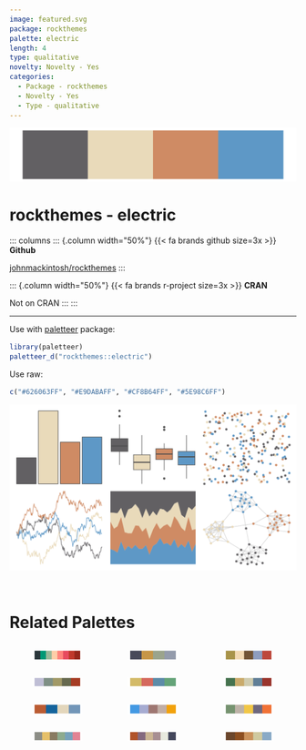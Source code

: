 ```yaml
---
image: featured.svg
package: rockthemes
palette: electric
length: 4
type: qualitative
novelty: Novelty - Yes
categories:
  - Package - rockthemes
  - Novelty - Yes
  - Type - qualitative
---
```


![](featured.svg)

# rockthemes - electric 

::: columns
::: {.column width="50%"}
{{< fa brands github size=3x >}}
**Github**

[johnmackintosh/rockthemes](https://github.com/johnmackintosh/rockthemes)
:::

::: {.column width="50%"}
{{< fa brands r-project size=3x >}}
**CRAN**

Not on CRAN
:::
:::

<hr> 

Use with [paletteer](https://emilhvitfeldt.github.io/paletteer/) package:

```r
library(paletteer)
paletteer_d("rockthemes::electric")
```

Use raw:

```r
c("#626063FF", "#E9DABAFF", "#CF8B64FF", "#5E98C6FF")
``` 

![](examples.png) 

<br>

# Related Palettes

<div class="list" style="display: grid; grid-template-columns: auto auto auto;"> <figure class="figure">
<a href="../../awtools/a_palette/"> <img src="../../awtools/a_palette/featured.svg" style="width: 100%;" class="figure-img"></a>
</figure> <figure class="figure">
<a href="../../rockthemes/melloncollie/"> <img src="../../rockthemes/melloncollie/featured.svg" style="width: 100%;" class="figure-img"></a>
</figure> <figure class="figure">
<a href="../../lisa/WinslowHomer/"> <img src="../../lisa/WinslowHomer/featured.svg" style="width: 100%;" class="figure-img"></a>
</figure> <figure class="figure">
<a href="../../lisa/PieterBruegel/"> <img src="../../lisa/PieterBruegel/featured.svg" style="width: 100%;" class="figure-img"></a>
</figure> <figure class="figure">
<a href="../../ggthemes/wsj_rgby/"> <img src="../../ggthemes/wsj_rgby/featured.svg" style="width: 100%;" class="figure-img"></a>
</figure> <figure class="figure">
<a href="../../lisa/KarlZerbe/"> <img src="../../lisa/KarlZerbe/featured.svg" style="width: 100%;" class="figure-img"></a>
</figure> <figure class="figure">
<a href="../../rockthemes/californication/"> <img src="../../rockthemes/californication/featured.svg" style="width: 100%;" class="figure-img"></a>
</figure> <figure class="figure">
<a href="../../fishualize/Xyrichthys_novacula/"> <img src="../../fishualize/Xyrichthys_novacula/featured.svg" style="width: 100%;" class="figure-img"></a>
</figure> <figure class="figure">
<a href="../../nationalparkcolors/Redwoods/"> <img src="../../nationalparkcolors/Redwoods/featured.svg" style="width: 100%;" class="figure-img"></a>
</figure> <figure class="figure">
<a href="../../ggthemes/excel_Crop/"> <img src="../../ggthemes/excel_Crop/featured.svg" style="width: 100%;" class="figure-img"></a>
</figure> <figure class="figure">
<a href="../../tayloRswift/taylor1989/"> <img src="../../tayloRswift/taylor1989/featured.svg" style="width: 100%;" class="figure-img"></a>
</figure> <figure class="figure">
<a href="../../fishualize/Barbus_barbus/"> <img src="../../fishualize/Barbus_barbus/featured.svg" style="width: 100%;" class="figure-img"></a>
</figure> 
</div>

